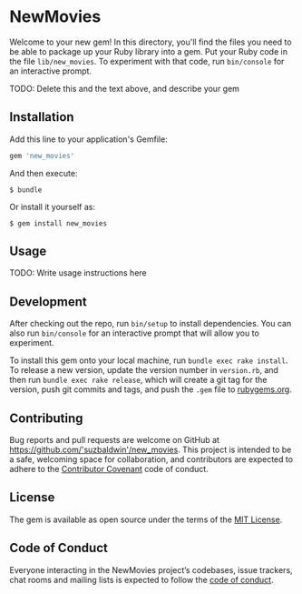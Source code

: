 # NewMovies

Welcome to your new gem! In this directory, you'll find the files you need to be able to package up your Ruby library into a gem. Put your Ruby code in the file `lib/new_movies`. To experiment with that code, run `bin/console` for an interactive prompt.

TODO: Delete this and the text above, and describe your gem

## Installation

Add this line to your application's Gemfile:

```ruby
gem 'new_movies'
```

And then execute:

    $ bundle

Or install it yourself as:

    $ gem install new_movies

## Usage

TODO: Write usage instructions here

## Development

After checking out the repo, run `bin/setup` to install dependencies. You can also run `bin/console` for an interactive prompt that will allow you to experiment.

To install this gem onto your local machine, run `bundle exec rake install`. To release a new version, update the version number in `version.rb`, and then run `bundle exec rake release`, which will create a git tag for the version, push git commits and tags, and push the `.gem` file to [rubygems.org](https://rubygems.org).

## Contributing

Bug reports and pull requests are welcome on GitHub at https://github.com/'suzbaldwin'/new_movies. This project is intended to be a safe, welcoming space for collaboration, and contributors are expected to adhere to the [Contributor Covenant](http://contributor-covenant.org) code of conduct.

## License

The gem is available as open source under the terms of the [MIT License](https://opensource.org/licenses/MIT).

## Code of Conduct

Everyone interacting in the NewMovies project’s codebases, issue trackers, chat rooms and mailing lists is expected to follow the [code of conduct](https://github.com/'suzbaldwin'/new_movies/blob/master/CODE_OF_CONDUCT.md).
